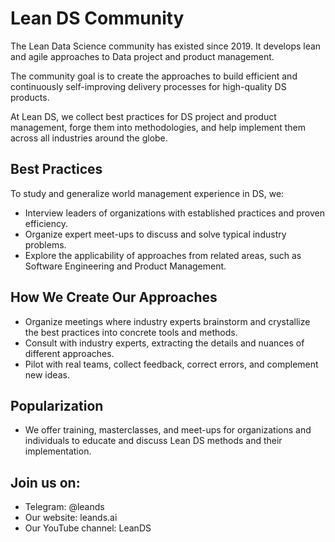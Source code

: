 # Lean DS Community

The Lean Data Science community has existed since 2019. It develops lean and agile approaches to Data project and product management.

The community goal is to create the approaches to build efficient and continuously self-improving delivery processes for high-quality DS products.

At Lean DS, we collect best practices for DS project and product management, forge them into methodologies, and help implement them across all industries around the globe.

## Best Practices

To study and generalize world management experience in DS, we:

* Interview leaders of organizations with established practices and proven efficiency.
* Organize expert meet-ups to discuss and solve typical industry problems.
* Explore the applicability of approaches from related areas, such as Software Engineering and Product Management.

## How We Create Our Approaches

* Organize meetings where industry experts brainstorm and crystallize the best practices into concrete tools and methods.
* Consult with industry experts, extracting the details and nuances of different approaches.
* Pilot with real teams, collect feedback, correct errors, and complement new ideas.

## Popularization

* We offer training, masterclasses, and meet-ups for organizations and individuals to educate and discuss Lean DS methods and their implementation.

## Join us on:

* Telegram: @leands
* Our website: leands.ai
* Our YouTube channel: LeanDS
